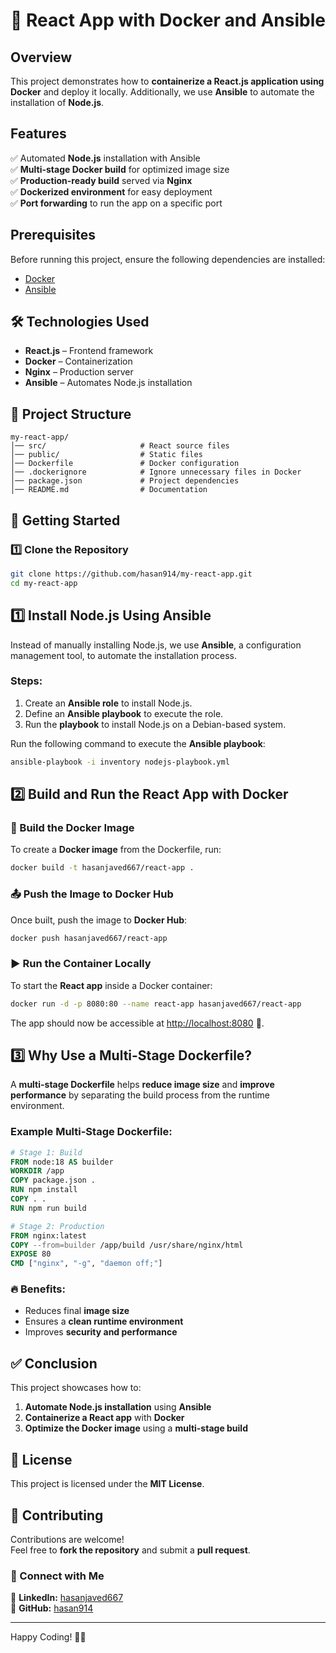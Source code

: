 # 🚀 React App with Docker and Ansible

## Overview
This project demonstrates how to **containerize a React.js application using Docker** and deploy it locally. Additionally, we use **Ansible** to automate the installation of **Node.js**.

## Features
✅ Automated **Node.js** installation with Ansible  
✅ **Multi-stage Docker build** for optimized image size  
✅ **Production-ready build** served via **Nginx**  
✅ **Dockerized environment** for easy deployment  
✅ **Port forwarding** to run the app on a specific port  

## Prerequisites
Before running this project, ensure the following dependencies are installed:  
- [Docker](https://docs.docker.com/get-docker/)  
- [Ansible](https://docs.ansible.com/ansible/latest/installation_guide/intro_installation.html)  

## 🛠 Technologies Used
- **React.js** – Frontend framework  
- **Docker** – Containerization  
- **Nginx** – Production server  
- **Ansible** – Automates Node.js installation  

## 📂 Project Structure
```
my-react-app/
│── src/                     # React source files
│── public/                  # Static files
│── Dockerfile               # Docker configuration
│── .dockerignore            # Ignore unnecessary files in Docker
│── package.json             # Project dependencies
│── README.md                # Documentation
```

## 🚀 Getting Started

### 1️⃣ Clone the Repository
```sh
git clone https://github.com/hasan914/my-react-app.git
cd my-react-app
```

## 1️⃣ Install Node.js Using Ansible  
Instead of manually installing Node.js, we use **Ansible**, a configuration management tool, to automate the installation process.

### Steps:
1. Create an **Ansible role** to install Node.js.  
2. Define an **Ansible playbook** to execute the role.  
3. Run the **playbook** to install Node.js on a Debian-based system.  

Run the following command to execute the **Ansible playbook**:  
```sh
ansible-playbook -i inventory nodejs-playbook.yml
```

## 2️⃣ Build and Run the React App with Docker

### 🔨 Build the Docker Image
To create a **Docker image** from the Dockerfile, run:
```sh
docker build -t hasanjaved667/react-app .
```

### 📤 Push the Image to Docker Hub
Once built, push the image to **Docker Hub**:
```sh
docker push hasanjaved667/react-app
```

### ▶️ Run the Container Locally
To start the **React app** inside a Docker container:
```sh
docker run -d -p 8080:80 --name react-app hasanjaved667/react-app
```
The app should now be accessible at [http://localhost:8080](http://localhost:8080) 🎉.

## 3️⃣ Why Use a Multi-Stage Dockerfile?  
A **multi-stage Dockerfile** helps **reduce image size** and **improve performance** by separating the build process from the runtime environment.

### Example Multi-Stage Dockerfile:
```dockerfile
# Stage 1: Build
FROM node:18 AS builder
WORKDIR /app
COPY package.json .
RUN npm install
COPY . .
RUN npm run build

# Stage 2: Production
FROM nginx:latest
COPY --from=builder /app/build /usr/share/nginx/html
EXPOSE 80
CMD ["nginx", "-g", "daemon off;"]
```
### 🔥 Benefits:
- Reduces final **image size**
- Ensures a **clean runtime environment**
- Improves **security and performance**

## ✅ Conclusion
This project showcases how to:
1. **Automate Node.js installation** using **Ansible**  
2. **Containerize a React app** with **Docker**  
3. **Optimize the Docker image** using a **multi-stage build**  

## 📜 License
This project is licensed under the **MIT License**.

## 🙌 Contributing
Contributions are welcome!  
Feel free to **fork the repository** and submit a **pull request**.

### 🔗 Connect with Me  
📧 **LinkedIn:** [hasanjaved667](https://www.linkedin.com/in/hasanjaved667)  
🐙 **GitHub:** [hasan914](https://github.com/hasan914)  

---
Happy Coding! 🚀🔥

